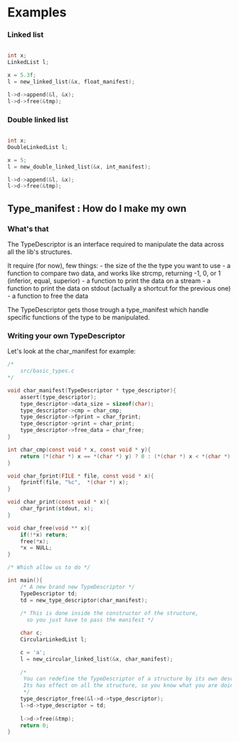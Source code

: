 # Examples

### Linked list
```c

int x;
LinkedList l;

x = 5.3f;
l = new_linked_list(&x, float_manifest);

l->d->append(&l, &x);
l->d->free(&tmp);

```

### Double linked list
```c

int x;
DoubleLinkedList l;

x = 5;
l = new_double_linked_list(&x, int_manifest);

l->d->append(&l, &x);
l->d->free(&tmp);

```

## Type_manifest : How do I make my own

### What's that

The TypeDescriptor is an interface required to manipulate the data across all the lib's structures. 

It require (for now), few things:
	- the size of the the type you want to use
	- a function to compare two data, and works like strcmp, returning -1, 0, or 1 (inferior, equal, superior)
	- a function to print the data on a stream
	- a function to print the data on stdout (actually a shortcut for the previous one)
	- a function to free the data

The TypeDescriptor gets those trough a type_manifest which handle specific functions of the type to be manipulated.

### Writing your own TypeDescriptor

Let's look at the char_manifest for example:

```c
/* 
	src/basic_types.c 
*/

void char_manifest(TypeDescriptor * type_descriptor){
    assert(type_descriptor);
    type_descriptor->data_size = sizeof(char);
    type_descriptor->cmp = char_cmp;
    type_descriptor->fprint = char_fprint;
    type_descriptor->print = char_print;
    type_descriptor->free_data = char_free;
}

int char_cmp(const void * x, const void * y){
    return (*(char *) x == *(char *) y) ? 0 : (*(char *) x < *(char *) y) ? -1 :  1;
}

void char_fprint(FILE * file, const void * x){
    fprintf(file, "%c",  *(char *) x);
}

void char_print(const void * x){
    char_fprint(stdout, x);
}

void char_free(void ** x){
    if(!*x) return;
    free(*x);
    *x = NULL;
}

/* Which allow us to do */

int main(){
    /* A new brand new TypeDescriptor */
	TypeDescriptor td;
	td = new_type_descriptor(char_manifest);
    
	/* This is done inside the constructor of the structure,
	  so you just have to pass the manifest */

	char c;
	CircularLinkedList l;

	c = 'a';
	l = new_circular_linked_list(&x, char_manifest);
    
    /* 
     You can redefine the TypeDescriptor of a structure by its own descriptor.
     Its has effect on all the structure, so you know what you are doing.
     */
	type_descriptor_free(&l->d->type_descriptor);
    l->d->type_descriptor = td;
	
	l->d->free(&tmp);
	return 0;
}

```